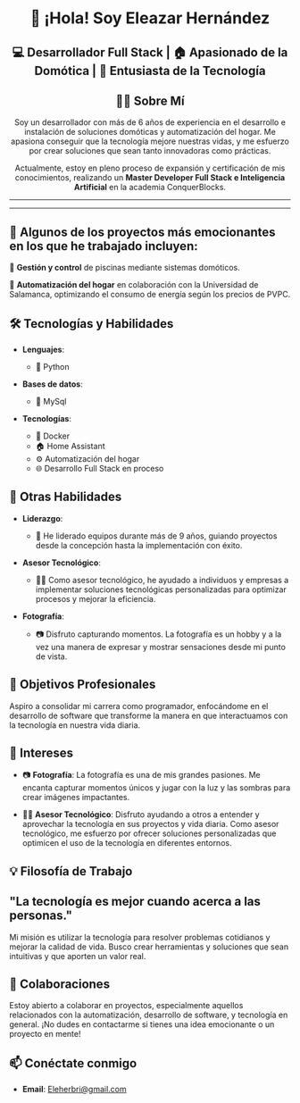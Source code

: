 <div align="center">
  
# 👋 ¡Hola! Soy Eleazar Hernández
## 💻 Desarrollador Full Stack | 🏠 Apasionado de la Domótica | 🚀 Entusiasta de la Tecnología
## 👨‍💻 Sobre Mí

Soy un desarrollador con más de 6 años de experiencia en el desarrollo e instalación de soluciones domóticas y automatización del hogar. Me apasiona conseguir que la tecnología mejore nuestras vidas, y me esfuerzo por crear soluciones que sean tanto innovadoras como prácticas.

Actualmente, estoy en pleno proceso de expansión y certificación de mis conocimientos, realizando un **Master Developer Full Stack e Inteligencia Artificial** en la academia ConquerBlocks. 
</div>

---
---

## 🚀 Algunos de los proyectos más emocionantes en los que he trabajado incluyen:


🌊 **Gestión y control** de piscinas mediante sistemas domóticos.

🏡 **Automatización del hogar** en colaboración con la Universidad de Salamanca, optimizando el consumo de energía según los precios de PVPC.

## 🛠️ Tecnologías y Habilidades

- **Lenguajes**: 
  - 🐍 Python

- **Bases de datos**:
  - 🐬 MySql
  
- **Tecnologías**:
  - 🐋 Docker
  - 🏠 Home Assistant
  - ⚙️ Automatización del hogar
  - 🌐 Desarrollo Full Stack en proceso


## 🌟 Otras Habilidades

- **Liderazgo**: 
  - 👥 He liderado equipos durante más de 9 años, guiando proyectos desde la concepción hasta la implementación con éxito.

- **Asesor Tecnológico**: 
  - 👨‍🏫 Como asesor tecnológico, he ayudado a individuos y empresas a implementar soluciones tecnológicas personalizadas para optimizar procesos y mejorar la eficiencia.

- **Fotografía**: 
  - 📷 Disfruto capturando momentos. La fotografía es un hobby y a la vez una manera de expresar y mostrar sensaciones desde mi punto de vista.

## 🎯 Objetivos Profesionales

Aspiro a consolidar mi carrera como programador, enfocándome en el desarrollo de software que transforme la manera en que interactuamos con la tecnología en nuestra vida diaria. 

## 🎨 Intereses

- 📷 **Fotografía**: La fotografía es una de mis grandes pasiones. Me encanta capturar momentos únicos y jugar con la luz y las sombras para crear imágenes impactantes.

- 👨‍🏫 **Asesor Tecnológico**: Disfruto ayudando a otros a entender y aprovechar la tecnología en sus proyectos y vida diaria. Como asesor tecnológico, me esfuerzo por ofrecer soluciones personalizadas que optimicen el uso de la tecnología en diferentes entornos.


## 💡 Filosofía de Trabajo
"La tecnología es mejor cuando acerca a las personas."
--
Mi misión es utilizar la tecnología para resolver problemas cotidianos y mejorar la calidad de vida. Busco crear herramientas y soluciones que sean intuitivas y que aporten un valor real.



## 🤝 Colaboraciones

Estoy abierto a colaborar en proyectos, especialmente aquellos relacionados con la automatización, desarrollo de software, y tecnología en general. ¡No dudes en contactarme si tienes una idea emocionante o un proyecto en mente!

## 📫 Conéctate conmigo

- **Email**: Eleherbri@gmail.com
